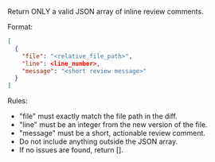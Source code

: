 Return ONLY a valid JSON array of inline review comments.

Format:

```json
[
  {
    "file": "<relative_file_path>",
    "line": <line_number>,
    "message": "<short review message>"
  }
]
```

Rules:

- "file" must exactly match the file path in the diff.
- "line" must be an integer from the new version of the file.
- "message" must be a short, actionable review comment.
- Do not include anything outside the JSON array.
- If no issues are found, return [].